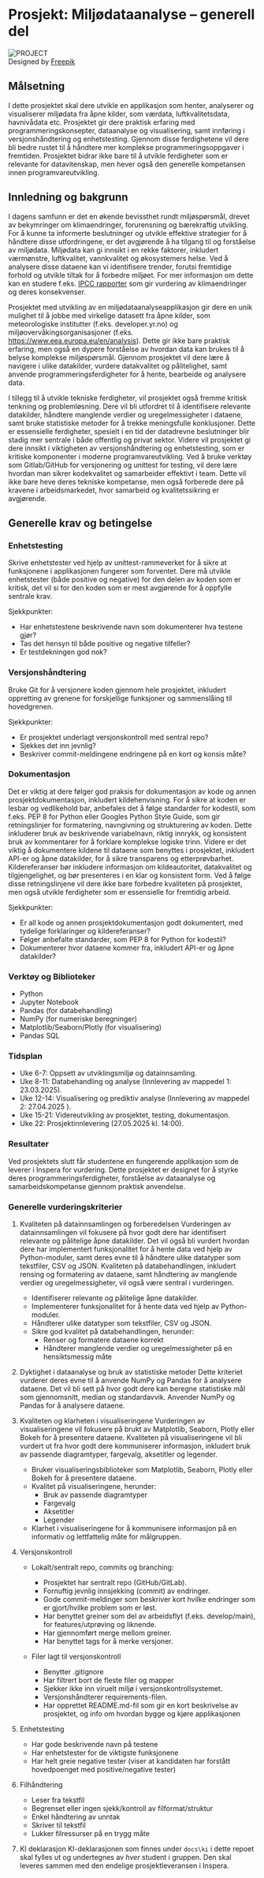 # Prosjekt: Miljødataanalyse – generell del

![PROJECT](../../resources/images/project.png) \
Designed by [Freepik](https://www.freepik.com/)

## Målsetning

I dette prosjektet skal dere utvikle en applikasjon som henter, analyserer og visualiserer miljødata fra åpne kilder, som værdata, luftkvalitetsdata, havnivådata etc. Prosjektet gir dere praktisk erfaring med programmeringskonsepter, dataanalyse og visualisering, samt innføring i versjonshåndtering og enhetstesting. Gjennom disse ferdighetene vil dere bli bedre rustet til å håndtere mer komplekse programmeringsoppgaver i fremtiden. Prosjektet bidrar ikke bare til å utvikle ferdigheter som er relevante for datavitenskap, men hever også den generelle kompetansen innen programvareutvikling.

## Innledning og bakgrunn

I dagens samfunn er det en økende bevissthet rundt miljøspørsmål, drevet av bekymringer om klimaendringer, forurensning og bærekraftig utvikling. For å kunne ta informerte beslutninger og utvikle effektive strategier for å håndtere disse utfordringene, er det avgjørende å ha tilgang til og forståelse av miljødata. Miljødata kan gi innsikt i en rekke faktorer, inkludert værmønstre, luftkvalitet, vannkvalitet og økosystemers helse. Ved å analysere disse dataene kan vi identifisere trender, forutsi fremtidige forhold og utvikle tiltak for å forbedre miljøet. For mer informasjon om dette kan en studere f.eks. [IPCC rapporter](https://www.ipcc.ch/reports/) som gir vurdering av klimaendringer og deres konsekvenser.

Prosjektet med utvikling av en miljødataanalyseapplikasjon gir dere en unik mulighet til å jobbe med virkelige datasett fra åpne kilder, som meteorologiske institutter (f.eks. developer.yr.no) og miljøovervåkingsorganisasjoner (f.eks. <https://www.eea.europa.eu/en/analysis>). Dette gir ikke bare praktisk erfaring, men også en dypere forståelse av hvordan data kan brukes til å belyse komplekse miljøspørsmål. Gjennom prosjektet vil dere lære å navigere i ulike datakilder, vurdere datakvalitet og pålitelighet, samt anvende programmeringsferdigheter for å hente, bearbeide og analysere data.

I tillegg til å utvikle tekniske ferdigheter, vil prosjektet også fremme kritisk tenkning og problemløsning. Dere vil bli utfordret til å identifisere relevante datakilder, håndtere manglende verdier og uregelmessigheter i dataene, samt bruke statistiske metoder for å trekke meningsfulle konklusjoner. Dette er essensielle ferdigheter, spesielt i en tid der datadrevne beslutninger blir stadig mer sentrale i både offentlig og privat sektor.
Videre vil prosjektet gi dere innsikt i viktigheten av versjonshåndtering og enhetstesting, som er kritiske komponenter i moderne programvareutvikling. Ved å bruke verktøy som Gitlab/GitHub for versjonering og unittest for testing, vil dere lære hvordan man sikrer kodekvalitet og samarbeider effektivt i team. Dette vil ikke bare heve deres tekniske kompetanse, men også forberede dere på kravene i arbeidsmarkedet, hvor samarbeid og kvalitetssikring er avgjørende.

## Generelle krav og betingelse

### Enhetstesting

Skrive enhetstester ved hjelp av unittest-rammeverket for å sikre at funksjonene i applikasjonen fungerer som forventet. Dere må utvikle enhetstester (både positive og negative) for den delen av koden som er kritisk, det vil si for den koden som er mest avgjørende for å oppfylle sentrale krav.

Sjekkpunkter:

- Har enhetstestene beskrivende navn som dokumenterer hva testene gjør?
- Tas det hensyn til både positive og negative tilfeller?
- Er testdekningen god nok?

### Versjonshåndtering

Bruke Git for å versjonere koden gjennom hele prosjektet, inkludert oppretting av grenene for forskjellige funksjoner og sammenslåing til hovedgrenen.

Sjekkpunkter:

- Er prosjektet underlagt versjonskontroll med sentral repo?
- Sjekkes det inn jevnlig?
- Beskriver commit-meldingene endringene på en kort og konsis måte?

### Dokumentasjon

Det er viktig at dere følger god praksis for dokumentasjon av kode og annen prosjektdokumentasjon, inkludert kildehenvisning. For å sikre at koden er lesbar og vedlikehold bar, anbefales det å følge standarder for kodestil, som f.eks. PEP 8 for Python eller Googles Python Style Guide, som gir retningslinjer for formatering, navngivning og strukturering av koden. Dette inkluderer bruk av beskrivende variabelnavn, riktig innrykk, og konsistent bruk av kommentarer for å forklare komplekse logiske trinn. Videre er det viktig å dokumentere kildene til dataene som benyttes i prosjektet, inkludert API-er og åpne datakilder, for å sikre transparens og etterprøvbarhet. Kildereferanser bør inkludere informasjon om kildeautoritet, datakvalitet og tilgjengelighet, og bør presenteres i en klar og konsistent form. Ved å følge disse retningslinjene vil dere ikke bare forbedre kvaliteten på prosjektet, men også utvikle ferdigheter som er essensielle for fremtidig arbeid.

Sjekkpunkter:

- Er all kode og annen prosjektdokumentasjon godt dokumentert, med tydelige forklaringer og kildereferanser?
- Følger anbefalte standarder, som PEP 8 for Python for kodestil?
- Dokumenterer hvor dataene kommer fra, inkludert API-er og åpne datakilder?

### Verktøy og Biblioteker

- Python
- Jupyter Notebook
- Pandas (for databehandling)
- NumPy (for numeriske beregninger)
- Matplotlib/Seaborn/Plotly (for visualisering)
- Pandas SQL

### Tidsplan

- Uke 6-7: Oppsett av utviklingsmiljø og datainnsamling.
- Uke 8-11: Databehandling og analyse (Innlevering av mappedel 1: 23.03.2025).
- Uke 12-14: Visualisering og prediktiv analyse (Innlevering av mappedel 2: 27.04.2025 ).
- Uke 15-21: Videreutvikling av prosjektet, testing, dokumentasjon.
- Uke 22: Prosjektinnlevering (27.05.2025 kl. 14:00).

### Resultater

Ved prosjektets slutt får studentene en fungerende applikasjon som de leverer i Inspera for vurdering. Dette prosjektet er designet for å styrke deres programmeringsferdigheter, forståelse av dataanalyse og samarbeidskompetanse gjennom praktisk anvendelse.

### Generelle vurderingskriterier

1. Kvaliteten på datainnsamlingen og forberedelsen
    Vurderingen av datainnsamlingen vil fokusere på hvor godt dere har identifisert relevante og pålitelige åpne datakilder. Det vil også bli vurdert hvordan dere har implementert funksjonalitet for å hente data ved hjelp av Python-moduler, samt deres evne til å håndtere ulike datatyper som tekstfiler, CSV og JSON. Kvaliteten på databehandlingen, inkludert rensing og formatering av dataene, samt håndtering av manglende verdier og uregelmessigheter, vil også være sentral i vurderingen.

    - Identifiserer relevante og pålitelige åpne datakilder.
    - Implementerer funksjonalitet for å hente data ved hjelp av Python-moduler.
    - Håndterer ulike datatyper som tekstfiler, CSV og JSON.
    - Sikre god kvalitet på databehandlingen, herunder:
        - Renser og formatere dataene korrekt
        - Håndterer manglende verdier og uregelmessigheter på en hensiktsmessig måte

2. Dyktighet i dataanalyse og bruk av statistiske metoder
    Dette kriteriet vurderer deres evne til å anvende NumPy og Pandas for å analysere dataene. Det vil bli sett på hvor godt dere kan beregne statistiske mål som gjennomsnitt, median og standardavvik. Anvender NumPy og Pandas for å analysere dataene.

3. Kvaliteten og klarheten i visualiseringene
    Vurderingen av visualiseringene vil fokusere på brukt av Matplotlib, Seaborn, Plotly eller Bokeh for å presentere dataene. Kvaliteten på visualiseringene vil bli vurdert ut fra hvor godt dere kommuniserer informasjon, inkludert bruk av passende diagramtyper, fargevalg, aksetitler og legender.

    - Bruker visualiseringsbiblioteker som Matplotlib, Seaborn, Plotly eller Bokeh for å presentere dataene.
    - Kvalitet på visualiseringene, herunder:
        - Bruk av passende diagramtyper
        - Fargevalg
        - Aksetitler
        - Legender
    - Klarhet i visualiseringene for å kommunisere informasjon på en informativ og lettfattelig måte for målgruppen.

4. Versjonskontroll
    - Lokalt/sentralt repo, commits og branching:
        - Prosjektet har sentralt repo (GitHub/GitLab).
        - Fornuftig jevnlig innsjekking (commit) av endringer.
        - Gode commit-meldinger som beskriver kort hvilke endringer som er gjort/hvilke problem som er løst.
        - Har benyttet greiner som del av arbeidsflyt (f.eks. develop/main), for features/utprøving og liknende.
        - Har gjennomført merge mellom greiner.
        - Har benyttet tags for å merke versjoner.

    - Filer lagt til versjonskontroll
        - Benytter .gitignore
        - Har filtrert bort de fleste filer og mapper
        - Sjekker ikke inn viruelt miljø i versjonskontrollsystemet.
        - Versjonshåndterer requirements-filen.
        - Har opprettet README.md-fil som gir en kort beskrivelse av prosjektet, og info om hvordan bygge og kjøre applikasjonen

5. Enhetstesting
    - Har gode beskrivende navn på testene
    - Har enhetstester for de viktigste funksjonene
    - Har helt greie negative tester (viser at kandidaten har forstått hovedpoenget med positive/negative tester)

6. Filhåndtering
    - Leser fra tekstfil
    - Begrenset eller ingen sjekk/kontroll av filformat/struktur
    - Enkel håndtering av unntak
    - Skriver til tekstfil
    - Lukker filressurser på en trygg måte

7. KI deklarasjon
KI-deklarasjonen som finnes under `docs\ki` i dette repoet skal fylles ut og undertegnes av *hver* student i gruppen. Den skal leveres sammen med den endelige prosjektleveransen i Inspera.
